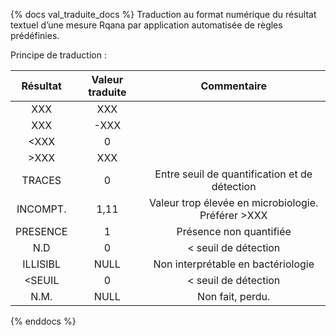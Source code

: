 {% docs val_traduite_docs %}
Traduction au format numérique du résultat textuel d’une mesure Rqana par application automatisée de règles prédéfinies.

Principe de traduction :

| Résultat | Valeur traduite |                     Commentaire                    |
|:--------:|:---------------:|:--------------------------------------------------:|
|    XXX   |       XXX       |                                                    |
|    XXX   |       -XXX      |                                                    |
|   <XXX   |        0        |                                                    |
|   >XXX   |       XXX       |                                                    |
|  TRACES  |        0        |    Entre seuil de quantification et de détection   |
| INCOMPT. |       1,11      | Valeur trop élevée en microbiologie. Préférer >XXX |
| PRESENCE |        1        |               Présence non quantifiée              |
|    N.D   |        0        |                < seuil de détection                |
| ILLISIBL |       NULL      |         Non interprétable en bactériologie         |
|  <SEUIL  |        0        |                < seuil de détection                |
|   N.M.   |       NULL      |                  Non fait, perdu.                  |
{% enddocs %}
